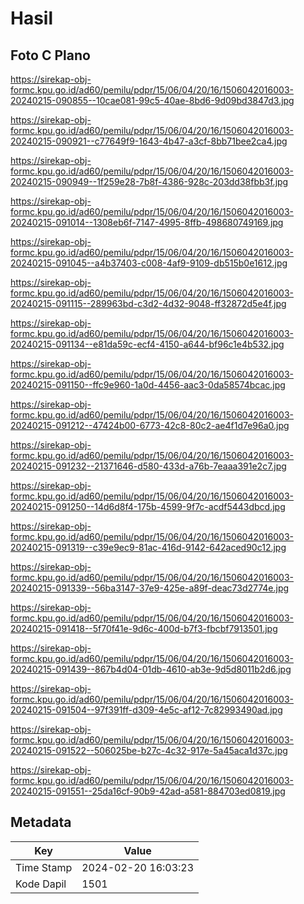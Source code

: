 # Hasil

## Foto C Plano

https://sirekap-obj-formc.kpu.go.id/ad60/pemilu/pdpr/15/06/04/20/16/1506042016003-20240215-090855--10cae081-99c5-40ae-8bd6-9d09bd3847d3.jpg

https://sirekap-obj-formc.kpu.go.id/ad60/pemilu/pdpr/15/06/04/20/16/1506042016003-20240215-090921--c77649f9-1643-4b47-a3cf-8bb71bee2ca4.jpg

https://sirekap-obj-formc.kpu.go.id/ad60/pemilu/pdpr/15/06/04/20/16/1506042016003-20240215-090949--1f259e28-7b8f-4386-928c-203dd38fbb3f.jpg

https://sirekap-obj-formc.kpu.go.id/ad60/pemilu/pdpr/15/06/04/20/16/1506042016003-20240215-091014--1308eb6f-7147-4995-8ffb-498680749169.jpg

https://sirekap-obj-formc.kpu.go.id/ad60/pemilu/pdpr/15/06/04/20/16/1506042016003-20240215-091045--a4b37403-c008-4af9-9109-db515b0e1612.jpg

https://sirekap-obj-formc.kpu.go.id/ad60/pemilu/pdpr/15/06/04/20/16/1506042016003-20240215-091115--289963bd-c3d2-4d32-9048-ff32872d5e4f.jpg

https://sirekap-obj-formc.kpu.go.id/ad60/pemilu/pdpr/15/06/04/20/16/1506042016003-20240215-091134--e81da59c-ecf4-4150-a644-bf96c1e4b532.jpg

https://sirekap-obj-formc.kpu.go.id/ad60/pemilu/pdpr/15/06/04/20/16/1506042016003-20240215-091150--ffc9e960-1a0d-4456-aac3-0da58574bcac.jpg

https://sirekap-obj-formc.kpu.go.id/ad60/pemilu/pdpr/15/06/04/20/16/1506042016003-20240215-091212--47424b00-6773-42c8-80c2-ae4f1d7e96a0.jpg

https://sirekap-obj-formc.kpu.go.id/ad60/pemilu/pdpr/15/06/04/20/16/1506042016003-20240215-091232--21371646-d580-433d-a76b-7eaaa391e2c7.jpg

https://sirekap-obj-formc.kpu.go.id/ad60/pemilu/pdpr/15/06/04/20/16/1506042016003-20240215-091250--14d6d8f4-175b-4599-9f7c-acdf5443dbcd.jpg

https://sirekap-obj-formc.kpu.go.id/ad60/pemilu/pdpr/15/06/04/20/16/1506042016003-20240215-091319--c39e9ec9-81ac-416d-9142-642aced90c12.jpg

https://sirekap-obj-formc.kpu.go.id/ad60/pemilu/pdpr/15/06/04/20/16/1506042016003-20240215-091339--56ba3147-37e9-425e-a89f-deac73d2774e.jpg

https://sirekap-obj-formc.kpu.go.id/ad60/pemilu/pdpr/15/06/04/20/16/1506042016003-20240215-091418--5f70f41e-9d6c-400d-b7f3-fbcbf7913501.jpg

https://sirekap-obj-formc.kpu.go.id/ad60/pemilu/pdpr/15/06/04/20/16/1506042016003-20240215-091439--867b4d04-01db-4610-ab3e-9d5d8011b2d6.jpg

https://sirekap-obj-formc.kpu.go.id/ad60/pemilu/pdpr/15/06/04/20/16/1506042016003-20240215-091504--97f391ff-d309-4e5c-af12-7c82993490ad.jpg

https://sirekap-obj-formc.kpu.go.id/ad60/pemilu/pdpr/15/06/04/20/16/1506042016003-20240215-091522--506025be-b27c-4c32-917e-5a45aca1d37c.jpg

https://sirekap-obj-formc.kpu.go.id/ad60/pemilu/pdpr/15/06/04/20/16/1506042016003-20240215-091551--25da16cf-90b9-42ad-a581-884703ed0819.jpg


## Metadata

| Key        | Value               |
| ---------- | ------------------- |
| Time Stamp | 2024-02-20 16:03:23 |
| Kode Dapil | 1501                |



